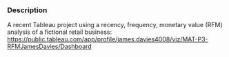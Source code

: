 ### Description ###
A recent Tableau project using a recency, frequency, monetary value (RFM) analysis of a fictional retail business:
https://public.tableau.com/app/profile/james.davies4008/viz/MAT-P3-RFMJamesDavies/Dashboard

